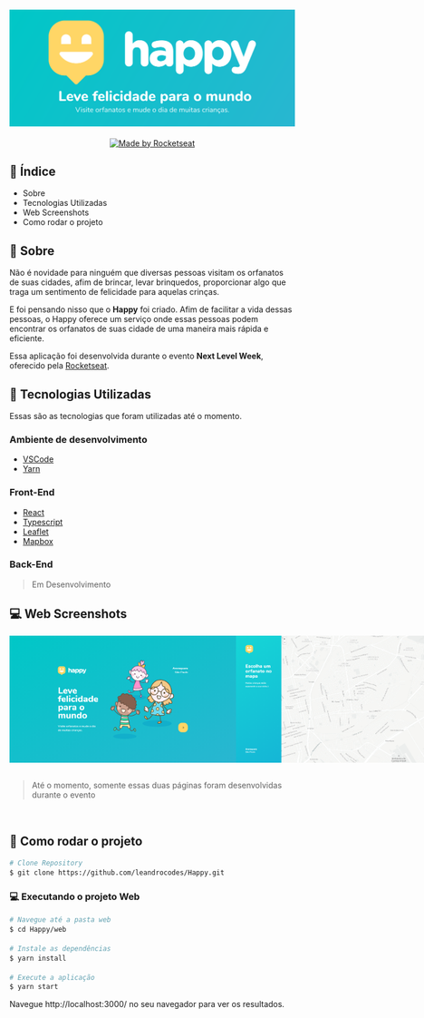 <h3 align="center">
  <img src="https://github.com/leandrocodes/happy-nlw/blob/main/.github/images/Happy.svg" alt="Happy">
</h3>

<p align="center">
  <a href="https://rocketseat.com.br">
    <img alt="Made by Rocketseat" src="https://img.shields.io/badge/made%20by-Rocketseat-7519C1">
  </a>
</p>

## :pushpin: Índice

- Sobre
- Tecnologias Utilizadas
- Web Screenshots
- Como rodar o projeto

## :bookmark: Sobre

Não é novidade para ninguém que diversas pessoas visitam os orfanatos de suas cidades, afim de brincar, levar brinquedos, proporcionar algo que traga um sentimento de felicidade para aquelas crinças.

E foi pensando nisso que o **Happy** foi criado. Afim de facilitar a vida dessas pessoas, o Happy oferece um serviço onde essas pessoas podem encontrar os orfanatos de suas cidade de uma maneira mais rápida e eficiente.

Essa aplicação foi desenvolvida durante o evento **Next Level Week**, oferecido pela [Rocketseat](https://www.rocketseat.com.br).

## :rocket: Tecnologias Utilizadas

Essas são as tecnologias que foram utilizadas até o momento.

### Ambiente de desenvolvimento

- [VSCode](https://code.visualstudio.com/)
- [Yarn](https://classic.yarnpkg.com/)

### Front-End

- [React](https://reactjs.org/)
- [Typescript](https://www.typescriptlang.org/)
- [Leaflet](https://react-leaflet.js.org/)
- [Mapbox](https://www.mapbox.com/)

### Back-End

> Em Desenvolvimento

  <!-- - [NodeJS](https://nodejs.org/en/)
  - [Express](https://expressjs.com/pt-br/)
  - [Typescript](https://classic.yarnpkg.com/)
  - [KnexJS](http://knexjs.org/)
  - [SQLite](https://www.sqlite.org/index.html) -->

## :computer: Web Screenshots

<div width="" style="display: flex; align-items: 'center'; justify-content: space-evenly">
  <img src="https://github.com/leandrocodes/happy-nlw/blob/main/.github/images/landing.png" width="400px">
  <img src="https://github.com/leandrocodes/happy-nlw/blob/main/.github/images/map.png"  width="400px">
</div>

<br/>

> Até o momento, somente essas duas páginas foram desenvolvidas durante o evento

<br/>

## :construction_worker: Como rodar o projeto

```bash
# Clone Repository
$ git clone https://github.com/leandrocodes/Happy.git
```

### 💻 Executando o projeto Web

```bash
# Navegue até a pasta web
$ cd Happy/web

# Instale as dependências
$ yarn install

# Execute a aplicação
$ yarn start
```

Navegue http://localhost:3000/ no seu navegador para ver os resultados.
